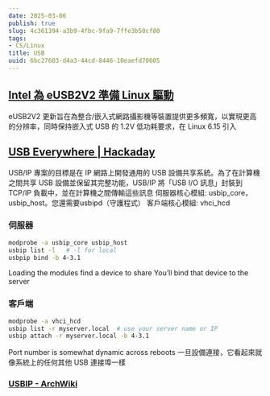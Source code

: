 ```yaml
---
date: 2025-03-06
publish: true
slug: 4c361394-a3b9-4fbc-9fa9-7ffe3b50cf80
tags:
- CS/Linux
title: USB
uuid: 6bc27603-d4a3-44cd-8446-10eaefd70605
---
```

## [Intel 為 eUSB2V2 準備 Linux 驅動](https://web.git.kernel.org/pub/scm/linux/kernel/git/gregkh/usb.git/commit/?h=usb-next&amp;id=c749f058b4371430a8338e1ca72b9ae38fef613b)

eUSB2V2 更新旨在為整合/嵌入式網路攝影機等裝置提供更多頻寬，以實現更高的分辨率，同時保持嵌入式 USB 的 1.2V 低功耗要求，在 Linux 6.15 引入

## [USB Everywhere | Hackaday](https://hackaday.com/2025/02/27/linux-fu-usb-everywhere/)

USB/IP 專案的目標是在 IP 網路上開發通用的 USB 設備共享系統。為了在計算機之間共享 USB 設備並保留其完整功能，USB/IP 將「USB I/O 訊息」封裝到 TCP/IP 負載中，並在計算機之間傳輸這些訊息
伺服器核心模組: usbip_core，usbip_host。您還需要usbipd（守護程式）
客戶端核心模組: vhci_hcd

### 伺服器

```sh
modprobe -a usbip_core usbip_host
usbip list -l   # -l for local
usbpip bind -b 4-3.1
```

Loading the modules
find a device to share
You’ll bind that device to the server

### 客戶端

```sh
modprobe -a vhci_hcd
usbip list -r myserver.local  # use your server name or IP
usbip attach -r myserver.local -b 4-3.1
```

Port number is somewhat dynamic across reboots
一旦設備連接，它看起來就像系統上的任何其他 USB 連接埠一樣

### [USBIP - ArchWiki](https://wiki.archlinux.org/title/USB/IP)
